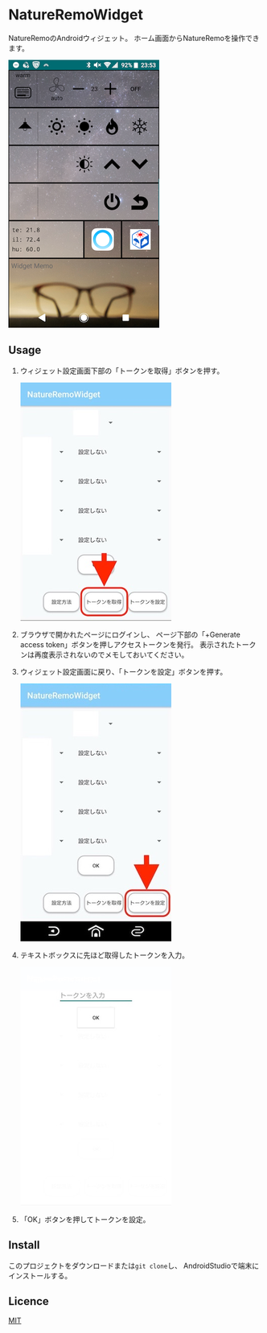 NatureRemoWidget
====

NatureRemoのAndroidウィジェット。
ホーム画面からNatureRemoを操作できます。

![画像](./app/src/main/res/drawable/image.png)

## Usage

1. ウィジェット設定画面下部の「トークンを取得」ボタンを押す。  

    ![画像](./app/src/main/res/drawable/description1.jpeg)

1. ブラウザで開かれたページにログインし、
    ページ下部の「+Generate access token」ボタンを押しアクセストークンを発行。
    表示されたトークンは再度表示されないのでメモしておいてください。  
1. ウィジェット設定画面に戻り、「トークンを設定」ボタンを押す。

    ![画像](./app/src/main/res/drawable/description2.jpeg)

1. テキストボックスに先ほど取得したトークンを入力。

    ![画像](./app/src/main/res/drawable/description3.jpeg)

1. 「OK」ボタンを押してトークンを設定。

## Install

このプロジェクトをダウンロードまたは```git clone```し、
AndroidStudioで端末にインストールする。


## Licence

[MIT](./LICENSE)
